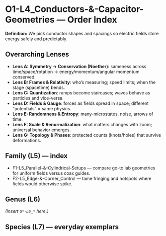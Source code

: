 # O1-L4_Conductors-&-Capacitor-Geometries — Order Index
**Definition:** We pick conductor shapes and spacings so electric fields store energy safely and predictably.
## Overarching Lenses

- **Lens A: Symmetry -> Conservation (Noether)**: sameness across time/space/rotation → energy/momentum/angular momentum conserved.
- **Lens B: Frames & Relativity**: who’s measuring; speed limits; when the stage (spacetime) bends.
- **Lens C: Quantization**: ramps become staircases; waves behave as particles and vice-versa.
- **Lens D: Fields & Gauge**: forces as fields spread in space; different “potentials” = same physics.
- **Lens E: Randomness & Entropy**: many-microstates, noise, arrows of time.
- **Lens F: Scale & Renormalization**: what matters changes with zoom; universal behavior emerges.
- **Lens G: Topology & Phases**: protected counts (knots/holes) that survive deformations.

## Family (L5) — index
- F1-L5_Parallel-&-Cylindrical-Setups — compare go-to lab geometries for uniform fields versus coax guides.
- F2-L5_Edge-&-Corner_Control — tame fringing and hotspots where fields would otherwise spike.
## Genus (L6)
_(Insert `G*-L6_*` here.)_
## Species (L7) — everyday exemplars
